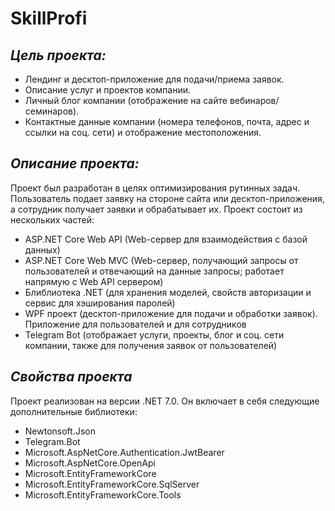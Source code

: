 # SkillProfi 

## _Цель проекта:_
- Лендинг и десктоп-приложение для подачи/приема заявок.
- Описание услуг и проектов компании.
- Личный блог компании (отображение на сайте вебинаров/семинаров).
- Контактные данные компании (номера телефонов, почта, адрес и ссылки на соц. сети) и отображение местоположения.

## _Описание проекта:_
Проект был разработан в целях оптимизирования рутинных задач. Пользователь подает заявку на стороне сайта или десктоп-приложения, а сотрудник получает заявки и обрабатывает их. 
Проект состоит из нескольких частей:
- ASP.NET Core Web API (Web-сервер для взаимодействия с базой данных)
- ASP.NET Core Web MVC (Web-сервер, получающий запросы от пользователей и отвечающий на данные запросы; работает напрямую с Web API сервером)
- Блиблиотека .NET (для хранения моделей, свойств авторизации и сервис для хэширования паролей)
- WPF проект (десктоп-приложение для подачи и обработки заявок). Приложение для пользователей и для сотрудников
- Telegram Bot (отображает услуги, проекты, блог и соц. сети компании, также для получения заявок от пользователей)

## _Свойства проекта_
Проект реализован на версии .NET 7.0.
Он включает в себя следующие дополнительные библиотеки:
- Newtonsoft.Json
- Telegram.Bot
- Microsoft.AspNetCore.Authentication.JwtBearer
- Microsoft.AspNetCore.OpenApi
- Microsoft.EntityFrameworkCore
- Microsoft.EntityFrameworkCore.SqlServer
- Microsoft.EntityFrameworkCore.Tools
